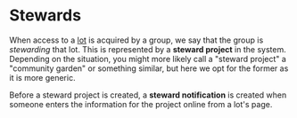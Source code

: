 # Stewards

When access to a [lot](lots) is acquired by a group, we say that the group is
*stewarding* that lot. This is represented by a **steward project** in the 
system. Depending on the situation, you might more likely call a "steward
project" a "community garden" or something similar, but here we opt for the
former as it is more generic.

Before a steward project is created, a **steward notification** is created when
someone enters the information for the project online from a lot's page.
